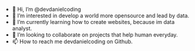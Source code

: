 - 👋 Hi, I’m @devdanielcoding
- 👀 I’m interested in develop a world more opensource and lead by data.
- 🌱 I’m currently learning how to create websites, because im data analyst.
- 💞️ I’m looking to collaborate on projects that help human everyday.
- 📫 How to reach me devdanielcoding on Github.

<!---
devdanielcoding/devdanielcoding is a ✨ special ✨ repository because its `README.md` (this file) appears on your GitHub profile.
You can click the Preview link to take a look at your changes.
--->
